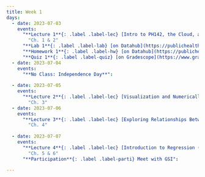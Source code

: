 ```yaml
---
title: Week 1
days:
  - date: 2023-07-03
    events:
      "**Lecture 1**{: .label .label-lec} [Intro to PH142, the Cloud, and PPDAC; Beginning to work with data(synchronous)](https://ph142-ucb.github.io/su23/src/l01-intro.pdf)[recording](https://bcourses.berkeley.edu/courses/1525581/pages/lecture-1-recording)":
        "Ch. 1 & 2"
      "**Lab 1**{: .label .label-lab} [on Datahub](https://publichealth.datahub.berkeley.edu/hub/user-redirect/git-pull?repo=https%3A%2F%2Fgithub.com%2Fph142-ucb%2Fph142-su23&urlpath=rstudio%2F&branch=main) (Due July 7)":
      "**Homework 1**{: .label .label-hw} [on Datahub](https://publichealth.datahub.berkeley.edu/hub/user-redirect/git-pull?repo=https%3A%2F%2Fgithub.com%2Fph142-ucb%2Fph142-su23&urlpath=rstudio%2F&branch=main)":
      "**Quiz 1**{: .label .label-quiz} [on Gradescope](https://www.gradescope.com/courses/546137) (Due Jul. 5th, 10:00 PM PST)":
  - date: 2023-07-04
    events:
      "**No Class: Independence Day**":
      
  - date: 2023-07-05
    events:
      "**Lecture 2**{: .label .label-lec} [Visualization and Numerically Summarizing Spread and Central Tendency](https://ph142-ucb.github.io/su23/src/L02-vis-sum.pdf)": 
        "Ch. 3"
  - date: 2023-07-06
    events:
      "**Lecture 3**{: .label .label-lec} [Exploring Relationships Between Two Variables](https://ph142-ucb.github.io/su23/src/l03-relationships-between-two-variables.pdf)":
        "Ch. 4"
      
  - date: 2023-07-07
    events:
      "**Lecture 4**{: .label .label-lec} [Introduction to Regression (synchronous)](https://ph142-ucb.github.io/su23/src/l04-intro-to-regression.pdf)":
        "Ch. 5 & 6"
      "**Participation**{: .label .label-parti} Meet with GSI":
 
---
```

